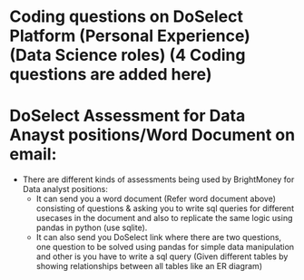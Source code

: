 # Coding questions on DoSelect Platform (Personal Experience) (Data Science roles) (4 Coding questions are added here)  
  
# DoSelect Assessment for Data Anayst positions/Word Document on email:  
+ There are different kinds of assessments being used by BrightMoney for Data analyst positions:  
  - It can send you a word document (Refer word document above) consisting of questions & asking you to write sql queries for different usecases in the document and also to replicate the same logic using pandas in python (use sqlite).  
  - It can also send you DoSelect link where there are two questions, one question to be solved using pandas for simple data manipulation and other is you have to write a sql query (Given different tables by showing relationships between all tables like an ER diagram)
